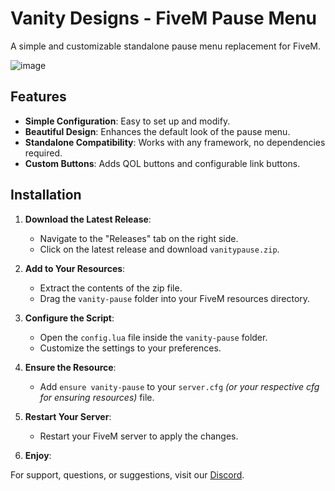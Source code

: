 # Vanity Designs - FiveM Pause Menu

A simple and customizable standalone pause menu replacement for FiveM.

![image](https://github.com/blaaaak/Vanity-Pausemenu/assets/103514165/81f31083-0fb6-4289-bd87-a3260d519c0f)

## Features

- **Simple Configuration**: Easy to set up and modify.
- **Beautiful Design**: Enhances the default look of the pause menu.
- **Standalone Compatibility**: Works with any framework, no dependencies required.
- **Custom Buttons**: Adds QOL buttons and configurable link buttons.

## Installation

1. **Download the Latest Release**:
   - Navigate to the "Releases" tab on the right side.
   - Click on the latest release and download `vanitypause.zip`.

2. **Add to Your Resources**:
   - Extract the contents of the zip file.
   - Drag the `vanity-pause` folder into your FiveM resources directory.

3. **Configure the Script**:
   - Open the `config.lua` file inside the `vanity-pause` folder.
   - Customize the settings to your preferences.

4. **Ensure the Resource**:
   - Add `ensure vanity-pause` to your `server.cfg` *(or your respective cfg for ensuring resources)* file.

5. **Restart Your Server**:
   - Restart your FiveM server to apply the changes.

6. **Enjoy**:

For support, questions, or suggestions, visit our [Discord](https://discord.vanitdesigns.xyz).
